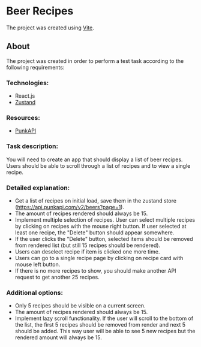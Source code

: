 # Beer Recipes

The project was created using [Vite](https://vitejs.dev/).

## About

The project was created in order to perform a test task according to the following requirements:

### Technologies:

- React.js
- [Zustand](https://github.com/pmndrs/zustand)

### Resources:

- [PunkAPI](https://api.punkapi.com/v2/beers?page=n)

### Task description:

You will need to create an app that should display a list of beer recipes. Users should be able to
scroll through a list of recipes and to view a single recipe.

### Detailed explanation:

- Get a list of recipes on initial load, save them in the zustand store
  (https://api.punkapi.com/v2/beers?page=1).
- The amount of recipes rendered should always be 15.
- Implement multiple selection of recipes. User can select multiple recipes by clicking on
  recipes with the mouse right button. If user selected at least one recipe, the "Delete"
  button should appear somewhere.
- If the user clicks the "Delete" button, selected items should be removed from rendered
  list (but still 15 recipes should be rendered).
- Users can deselect recipe if item is clicked one more time.
- Users can go to a single recipe page by clicking on recipe card with mouse left button.
- If there is no more recipes to show, you should make another API request to get another
  25 recipes.

### Additional options:

- Only 5 recipes should be visible on a current screen.
- The amount of recipes rendered should always be 15.
- Implement lazy scroll functionality. If the user will scroll to the bottom of the list, the first 5
  recipes should be removed from render and next 5 should be added. This way user will
  be able to see 5 new recipes but the rendered amount will always be 15.
